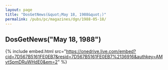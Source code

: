 ```yaml
---
layout: page
title: "DosGetNews(&quot;May 18, 1988&quot;)"
permalink: /pubs/pc/magazines/dgn/1988-05-18/
---
```


DosGetNews("May 18, 1988")
--------------------------

{% include embed.html src="https://onedrive.live.com/embed?cid=7D567B5161FE0EB7&resid=7D567B5161FE0EB7%2136916&authkey=AMvtSpmDRuWHdE0&em=2" %}
